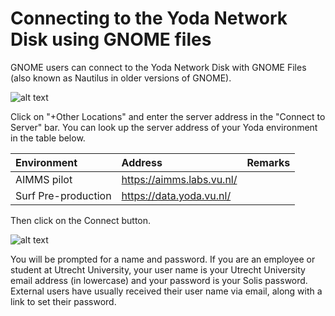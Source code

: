 # Connecting to the Yoda Network Disk using GNOME files

GNOME users can connect to the Yoda Network Disk with GNOME Files (also known as Nautilus in older versions of GNOME).

![alt text](screenshots/linux-connect-to-server.png "GNOME Files screenshot")

Click on "+Other Locations" and enter the server address in the "Connect to Server" bar. You can look up the server
address of your Yoda environment in the table below.

| Environment          | Address | Remarks                  |
|:-------------------- |:------------|:-------------------------|
| AIMMS pilot | https://aimms.labs.vu.nl/ | |
| Surf Pre-production | https://data.yoda.vu.nl/ | |

Then click on the Connect button.

![alt text](screenshots/linux-enter-password.png "GNOME Files password dialog screenshot")

You will be prompted for a name and password.
If you are an employee or student at Utrecht University, your user name is your Utrecht University email address (in lowercase) and your password
is your Solis password.  External users have usually received their user name via email, along with a link to set their password.
